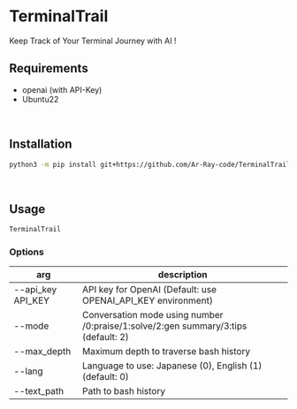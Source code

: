 # TerminalTrail
Keep Track of Your Terminal Journey with AI !

## Requirements

- openai (with API-Key)
- Ubuntu22

<br>

## Installation


```bash
python3 -m pip install git+https://github.com/Ar-Ray-code/TerminalTrail.git@main
```

<br>

## Usage

```bash
TerminalTrail
```

### Options

| arg | description |
| --- | --- |
| --api_key API_KEY | API key for OpenAI (Default: use OPENAI_API_KEY environment) |
| --mode | Conversation mode using number /0:praise/1:solve/2:gen summary/3:tips (default: 2) |
| --max_depth | Maximum depth to traverse bash history |
| --lang | Language to use: Japanese (0), English (1) (default: 0) |
| --text_path | Path to bash history |

